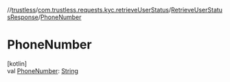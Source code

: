 //[trustless](../../../index.md)/[com.trustless.requests.kyc.retrieveUserStatus](../index.md)/[RetrieveUserStatusResponse](index.md)/[PhoneNumber](-phone-number.md)

# PhoneNumber

[kotlin]\
val [PhoneNumber](-phone-number.md): [String](https://kotlinlang.org/api/latest/jvm/stdlib/kotlin/-string/index.html)
